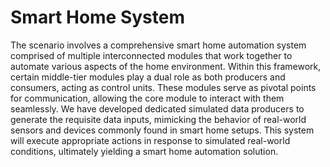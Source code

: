# Smart Home System

The scenario involves a comprehensive smart
home automation system comprised of multiple interconnected modules that work together to automate
various aspects of the home environment.
Within this framework, certain middle-tier modules play a dual role as both producers and consumers,
acting as control units. These modules serve as pivotal points for communication, allowing the core
module to interact with them seamlessly.
We have developed dedicated simulated data producers to generate the requisite data inputs, mimicking
the behavior of real-world sensors and devices commonly found in smart home setups.
This system will execute appropriate actions in response to simulated real-world conditions, ultimately
yielding a smart home automation solution.
